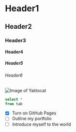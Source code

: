 # Header1
## Header2
### Header3
#### Header4
##### Header5
###### Header6

![Image of Yaktocat](https://octodex.github.com/images/yaktocat.png)

```sql
select *
from tab
```

- [x] Turn on GitHub Pages
- [ ] Outline my portfolio
- [ ] Introduce myself to the world
